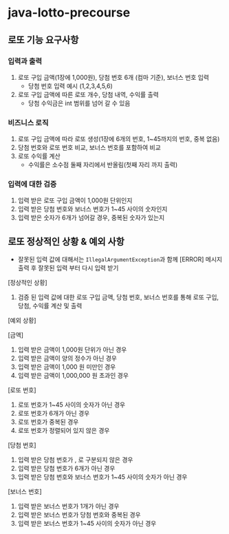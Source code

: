 # java-lotto-precourse

## 로또 기능 요구사항

### 입력과 출력

1. 로또 구입 금액(1장에 1,000원), 당첨 번호 6개 (컴마 기준), 보너스 번호 입력
    - 당첨 번호 입력 예시 (1,2,3,4,5,6)
2. 로또 구입 금액에 따른 로또 개수, 당첨 내역, 수익률 출력
    - 당첨 수익금은 int 범위를 넘어 갈 수 있음

### 비즈니스 로직

1. 로또 구입 금액에 따라 로또 생성(1장에 6개의 번호, 1~45까지의 번호, 중복 없음)
2. 당첨 번호와 로또 번호 비교, 보너스 번호를 포함하여 비교
3. 로또 수익률 계산
    - 수익률은 소수점 둘째 자리에서 반올림(첫째 자리 까지 출력)

### 입력에 대한 검증

1. 입력 받은 로또 구입 금액이 1,000원 단위인지
2. 입력 받은 당첨 번호와 보너스 번호가 1~45 사이의 숫자인지
3. 입력 받은 숫자가 6개가 넘어갈 경우, 중복된 숫자가 있는지

## 로또 정상적인 상황 & 예외 사항

- 잘못된 입력 값에 대해서는 `IllegalArgumentException`과 함께 [ERROR] 메시지 출력 후 잘못된 입력 부터 다시 입력 받기

[정상적인 상황]

1. 검증 된 입력 값에 대한 로또 구입 금액, 당첨 번호, 보너스 번호를 통해 로또 구입, 당첨, 수익률 계산 및 출력

[예외 상황]

[금액]

1. 입력 받은 금액이 1,000원 단위가 아닌 경우
2. 입력 받은 금액이 양의 정수가 아닌 경우
3. 입력 받은 금액이 1,000 원 미만인 경우
4. 입력 받은 금액이 1,000,000 원 초과인 경우

[로또 번호]

1. 로또 번호가 1~45 사이의 숫자가 아닌 경우
2. 로또 번호가 6개가 아닌 경우
3. 로또 번호가 중복된 경우
4. 로또 번호가 정렬되어 있지 않은 경우

[당첨 번호]

1. 입력 받은 당첨 번호가 , 로 구분되지 않은 경우
2. 입력 받은 당첨 번호가 6개가 아닌 경우
3. 입력 받은 당첨 번호와 보너스 번호가 1~45 사이의 숫자가 아닌 경우

[보너스 번호]

1. 입력 받은 보너스 번호가 1개가 아닌 경우
2. 입력 받은 보너스 번호가 당첨 번호와 중복된 경우
3. 입력 받은 보너스 번호가 1~45 사이의 숫자가 아닌 경우
